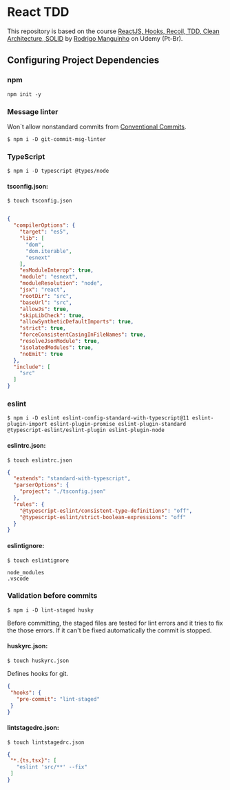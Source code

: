 # React TDD

This repository is based on the course [ReactJS, Hooks, Recoil, TDD, Clean Architecture, SOLID](https://www.udemy.com/course/react-com-mango/) by [Rodrigo Manguinho](https://www.udemy.com/user/rodrigo-manguinho/) on Udemy (Pt-Br).

## Configuring Project Dependencies

### npm

`npm init -y`

### Message linter

Won`t allow nonstandard commits from [Conventional Commits](https://www.conventionalcommits.org/en/v1.0.0/).

`$ npm i -D git-commit-msg-linter`

### TypeScript

`$ npm i -D typescript @types/node`

#### tsconfig.json:

`$ touch tsconfig.json`

``` json

{
  "compilerOptions": {
    "target": "es5",
    "lib": [
      "dom",
      "dom.iterable",
      "esnext"
    ],
    "esModuleInterop": true,
    "module": "esnext",
    "moduleResolution": "node",
    "jsx": "react",
    "rootDir": "src",
    "baseUrl": "src",
    "allowJs": true,
    "skipLibCheck": true,
    "allowSyntheticDefaultImports": true,
    "strict": true,
    "forceConsistentCasingInFileNames": true,
    "resolveJsonModule": true,
    "isolatedModules": true,
    "noEmit": true
  },
  "include": [
    "src"
  ]
}
```

### eslint

`$ npm i -D eslint eslint-config-standard-with-typescript@11 eslint-plugin-import eslint-plugin-promise eslint-plugin-standard @typescript-eslint/eslint-plugin eslint-plugin-node`

#### eslintrc.json:

`$ touch eslintrc.json`

```json
{
  "extends": "standard-with-typescript",
  "parserOptions": {
    "project": "./tsconfig.json"
  },
  "rules": {
    "@typescript-eslint/consistent-type-definitions": "off",
    "@typescript-eslint/strict-boolean-expressions": "off"
  }
}
```

#### eslintignore:

`$ touch eslintignore`

``` text
node_modules
.vscode
```

### Validation before commits

`$ npm i -D lint-staged husky`

Before committing, the staged files are tested for lint errors and it tries to fix the those errors. If it can't be fixed automatically the commit is stopped.

#### huskyrc.json:

`$ touch huskyrc.json`

Defines hooks for git.

 ```json
{
  "hooks": {
    "pre-commit": "lint-staged"
  }
}
```

#### lintstagedrc.json:

`$ touch lintstagedrc.json`

 ```json
 {
  "*.{ts,tsx}": [
    "eslint 'src/**' --fix"
  ]
}
```
